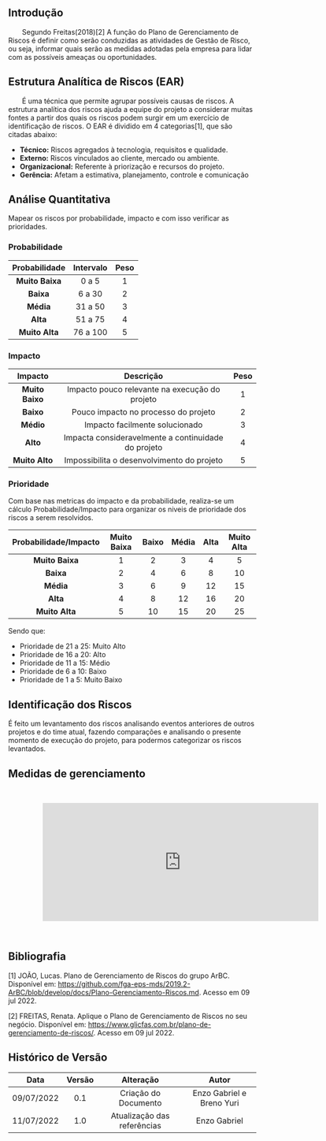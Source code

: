 ## Introdução

&emsp;&emsp;Segundo Freitas(2018)[2] A função do Plano de Gerenciamento de Riscos é definir como serão conduzidas as atividades de Gestão de Risco, ou seja, informar quais serão as medidas adotadas pela empresa para lidar com as possíveis ameaças ou oportunidades.
## Estrutura Analítica de Riscos (EAR)

&emsp;&emsp;É uma técnica que permite agrupar possíveis causas de riscos. A estrutura analítica dos riscos ajuda a equipe do projeto a considerar muitas fontes a partir dos quais os riscos podem surgir em um exercício de identificação de riscos. O EAR é dividido em 4 categorias[1], que são citadas abaixo:

- **Técnico:** Riscos agregados à tecnologia, requisitos e qualidade.
- **Externo:** Riscos vinculados ao cliente, mercado ou ambiente.
- **Organizacional:** Referente à priorização e recursos do projeto.
- **Gerência:** Afetam a estimativa, planejamento, controle e comunicação

## Análise Quantitativa

Mapear os riscos por probabilidade, impacto e com isso verificar as prioridades.

### Probabilidade

|Probabilidade|Intervalo|Peso|
|:----:|:-----:|:------:|
|**Muito Baixa**|0 a 5|1|
|**Baixa**| 6 a 30|2|
|**Média**| 31 a 50|3|
|**Alta**| 51 a 75|4|
|**Muito Alta**| 76 a 100| 5|

### Impacto

|Impacto|Descrição|Peso|
|:----:|:-----:|:------:|
|**Muito Baixo**|Impacto pouco relevante na execução do projeto|1|
|**Baixo**| Pouco impacto no processo do projeto|2|
|**Médio**| Impacto facilmente solucionado|3|
|**Alto**| Impacta consideravelmente a continuidade do projeto|4|
|**Muito Alto**| Impossibilita o desenvolvimento do projeto|5|

### Prioridade

Com base nas metricas do impacto e da probabilidade, realiza-se um cálculo Probabilidade/Impacto para organizar os niveis de prioridade dos riscos a serem resolvidos.

|Probabilidade/Impacto|Muito Baixa|Baixo|Média|Alta|Muito Alta|
|:----:|:-----:|:------:|:------:|:------:|:------:|
|**Muito Baixa**|1|2|	3|	4|	5|
|**Baixa**| 2|4	|6	|8	|10|
|**Média**| 3|6|	9	|12|	15|
|**Alta**| 4| 8	|12	|16|	20|
|**Muito Alta**| 5| 	10|	15	|20	|25|

Sendo que:

- Prioridade de 21 a 25: Muito Alto
- Prioridade de 16 a 20: Alto
- Prioridade de 11 a 15: Médio
- Prioridade de 6 a 10: Baixo
- Prioridade de 1 a 5: Muito Baixo

## Identificação dos Riscos

É feito um levantamento dos riscos analisando eventos anteriores de outros projetos e do time atual, fazendo comparações e analisando o presente momento de execução do projeto, para podermos categorizar os riscos levantados.
## Medidas de gerenciamento

<iframe width="700" height="300" style="-webkit-transform:scale(0.8);-moz-transform-scale(0.8);" frameborder="0" scrolling="yes" src="https://docs.google.com/spreadsheets/d/e/2PACX-1vRadOwXUyGLBt_2fbIkZx446JHsAbbQi8Mo8Lrmi3sdPvA8sKFV_lXYHIyYh6xX6aavPU6cEquGNdsR/pubhtml"></iframe>

## Bibliografia

[1] JOÃO, Lucas. Plano de Gerenciamento de Riscos do grupo ArBC. Disponível em: https://github.com/fga-eps-mds/2019.2-ArBC/blob/develop/docs/Plano-Gerenciamento-Riscos.md. Acesso em 09 jul 2022.

[2] FREITAS, Renata. Aplique o Plano de Gerenciamento de Riscos no seu negócio. Disponível em: https://www.glicfas.com.br/plano-de-gerenciamento-de-riscos/. Acesso em 09 jul 2022.

## Histórico de Versão

|    Data    | Versão |    Alteração  |       Autor                    |
|:----------:|:------:|:-------------:|:------------------------------:|
|09/07/2022|0.1|Criação do Documento|Enzo Gabriel e Breno Yuri|
|11/07/2022|1.0|Atualização das referências|Enzo Gabriel|